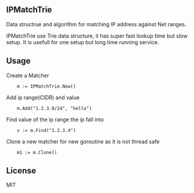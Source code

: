 ## IPMatchTrie

Data structrue and algorithm for matching IP address against Net ranges. 

IPMatchTrie use Trie data structure, it has super fast lookup time but slow setup. It is usefull for one setup  but long time running service.

## Usage

Create a Matcher

```
	m := IPMatchTrie.New()
```

Add ip range(CIDR) and value

```
	m.Add("1.2.3.0/24", "hello")

```

Find value of the ip range the ip fall into

```
 	v := m.Find("1.2.3.4")
``` 

Clone a new matcher for new goroutine as it is not thread safe 

```
	m1 := m.Clone()
```	

 	

## License
MIT
